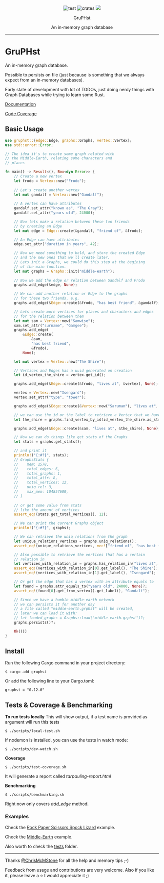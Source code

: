 <div class="text" align="center">
    <img src="https://img.shields.io/github/actions/workflow/status/carvilsi/gruphst/test.yml?logo=github&label=tests" alt="test">
    <img src="https://img.shields.io/crates/v/gruphst.svg" alt="crates">
    <img src="https://codecov.io/github/carvilsi/gruphst/graph/badge.svg?token=W1XVSQB3H0"/> 
    <p></p>
    <p>GruPHst</p>
    <p>An in-memory graph database</p>
</div> 

---

# GruPHst

An in-memory graph database.
 
Possible to persists on file (just because is something that we always expect from an in-memory databases).

Early state of development with lot of TODOs, just doing nerdy things with Graph Databases while trying to learn some Rust.

[Documentation](https://docs.rs/gruphst/latest/gruphst/)

[Code Coverage](https://app.codecov.io/github/carvilsi/gruphst)

## Basic Usage

```rust
use gruphst::{edge::Edge, graphs::Graphs, vertex::Vertex};
use std::error::Error;

// The idea it's to create some graph related with 
// the Middle-Earth, relating some characters and
// places

fn main() -> Result<(), Box<dyn Error>> {
    // Create a new vertex
    let frodo = Vertex::new("Frodo");
       
    // Let's create another vertex
    let mut gandalf = Vertex::new("Gandalf");
     
    // A vertex can have attributes
    gandalf.set_attr("known as", "The Gray");
    gandalf.set_attr("years old", 24000);

    // Now lets make a relation between these two friends
    // by creating an Edge
    let mut edge = Edge::create(&gandalf, "friend of", &frodo);

    // An Edge can have attributes
    edge.set_attr("duration in years", 42);

    // Now we need something to hold, and store the created Edge
    // and the new ones that we'll create later.
    // Lets init a Graphs, we could do this step at the begining 
    // of the main function.
    let mut graphs = Graphs::init("middle-earth");
    
    // Now we add the edge or relation between Gandalf and Frodo
    graphs.add_edge(&edge, None);

    // We can add another relation or Edge to the graphs
    // for these two friends, e.g.
    graphs.add_edge(&Edge::create(&frodo, "has best friend", &gandalf), None);

    // Lets create more vertices for places and characters and edges
    // for the relation between them
    let mut sam = Vertex::new("Samwise");
    sam.set_attr("surname", "Gamgee");
    graphs.add_edge(
        &Edge::create(
            &sam,
            "has best friend",
            &frodo),
        None);

    let mut vertex = Vertex::new("The Shire");

    // Vertices and Edges has a uuid generated on creation
    let id_vertex_the_shire = vertex.get_id();

    graphs.add_edge(&Edge::create(&frodo, "lives at", &vertex), None); 

    vertex = Vertex::new("Isengard");
    vertex.set_attr("type", "tower");

    graphs.add_edge(&Edge::create(&Vertex::new("Saruman"), "lives at", &vertex), None); 

    // we can use the id or the label to retrieve a Vertex that we have on Graph
    let the_shire = graphs.find_vertex_by_id(id_vertex_the_shire.as_str(), None)?;

    graphs.add_edge(&Edge::create(&sam, "lives at", &the_shire), None); 

    // Now we can do things like get stats of the Graphs
    let stats = graphs.get_stats();

    // and print it
    println!("{:#?}", stats);
    // GraphsStats {
    //    mem: 1578,
    //    total_edges: 6,
    //    total_graphs: 1,
    //    total_attr: 8,
    //    total_vertices: 12,
    //    uniq_rel: 3,
    //    max_mem: 104857600,
    // }
    
    // or get some value from stats
    // like the amount of vertices
    assert_eq!(stats.get_total_vertices(), 12);

    // We can print the current Graphs object
    println!("{:#?}", graphs);

    // We can retrieve the uniq relations from the graph
    let unique_relations_vertices = graphs.uniq_relations();
    assert_eq!(unique_relations_vertices, vec!["friend of", "has best friend", "lives at"]);

    // Also possible to retrieve the vertices that has a certain
    // relation in
    let vertices_with_relation_in = graphs.has_relation_in("lives at", None)?; 
    assert_eq!(vertices_with_relation_in[0].get_label(), "The Shire");
    assert_eq!(vertices_with_relation_in[1].get_label(), "Isengard");

    // Or get the edge that has a vertex with an attribute equals to
    let found = graphs.attr_equals_to("years old", 24000, None)?;
    assert_eq!(found[0].get_from_vertex().get_label(), "Gandalf");

    // Since we have a humble middle-earth network
    // we can persists it for another day
    // a file called "middle-earth.grphst" will be created, 
    // later we can load it with:
    // let loaded_graphs = Graphs::load("middle-earth.grphst")?;
    graphs.persists()?;

    Ok(())
}
```

## Install

Run the following Cargo command in your project directory:

`$ cargo add gruphst`

Or add the following line to your Cargo.toml:

`gruphst = "0.12.0"`

## Tests & Coverage & Benchmarking

**To run tests locally**
This will show output, if a test name is provided as argument will run this tests 

`$ ./scripts/local-test.sh`

If nodemon is installed, you can use the tests in watch mode:

`$ ./scripts/dev-watch.sh`

**Coverage**

`$ ./scripts/test-coverage.sh`

It will generate a report called *tarpauling-report.html*

**Benchmarking**

`$ ./scripts/benchmarking.sh`

Right now only covers *add_edge* method.

### Examples

Check the [Rock Paper Scissors Spock Lizard](https://github.com/carvilsi/gruphst/tree/main/examples/rock-paper-scissors-lizard-spock) example.

Check the [Middle-Earth](https://github.com/carvilsi/gruphst/tree/main/examples/middle-earth) example.

Also worth to check the [tests](https://github.com/carvilsi/gruphst/tree/main/tests) folder.

---

Thanks [@ChrisMcMStone](https://github.com/ChrisMcMStone) for all the help and memory tips ;-)

Feedback from usage and contributions are very welcome.
Also if you like it, please leave a :star: I would appreciate it ;)

